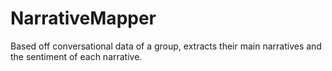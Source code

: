 # NarrativeMapper
Based off conversational data of a group, extracts their main narratives and the sentiment of each narrative.
